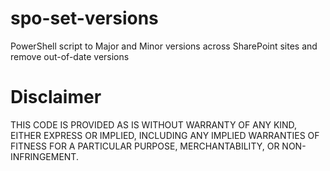 # spo-set-versions
PowerShell script to Major and Minor versions across SharePoint sites and remove out-of-date versions

# Disclaimer
THIS CODE IS PROVIDED AS IS WITHOUT WARRANTY OF ANY KIND, EITHER EXPRESS OR IMPLIED, INCLUDING ANY IMPLIED WARRANTIES OF FITNESS FOR A PARTICULAR PURPOSE, MERCHANTABILITY, OR NON-INFRINGEMENT.
